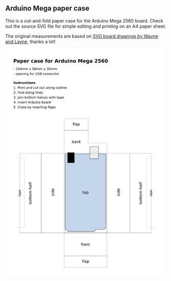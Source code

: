 ## Arduino Mega paper case

This is a cut-and-fold paper case for the Arduino Mega 2560 board. Check out the source SVG file for simple editing and printing on an A4 paper sheet.

The original measurements are based on [SVG board drawings by Wayne and Layne](http://www.wayneandlayne.com/blog/2010/12/19/nice-drawings-of-the-arduino-uno-and-mega-2560/), thanks a lot!


![Arduino paper case plan as pixel graphic](arduino_mega_paper_case_a4.png "Arduino paper case plan as pixel graphic")
